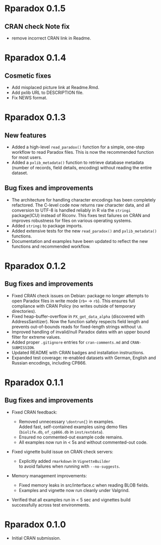 # Rparadox 0.1.5

## CRAN check Note fix

* remove incorrect CRAN link in Readme.


# Rparadox 0.1.4

## Cosmetic fixes

* Add misplaced picture link at Readme.Rmd.
* Add pxlib URL to DESCRIPTION file.
* Fix NEWS format.

# Rparadox 0.1.3

## New features

* Added a high-level `read_paradox()` function for a simple, one-step workflow to read Paradox files. This is now the recommended function for most users.
* Added a `pxlib_metadata()` function to retrieve database metadata (number of records, field details, encoding) without reading the entire dataset.

## Bug fixes and improvements

* The architecture for handling character encodings has been completely refactored.
  The C-level code now returns raw character data, and all conversion to UTF-8 is handled reliably in R via the `stringi` package(ICU) instead of Riconv.
  This fixes test failures on CRAN and improves robustness for files on various operating systems.
* Added `stringi` to package imports.
* Added extensive tests for the new `read_paradox()` and `pxlib_metadata()` functions.
* Documentation and examples have been updated to reflect the new functions and recommended workflow.

# Rparadox 0.1.2

## Bug fixes and improvements

* Fixed CRAN check issues on Debian: package no longer attempts to open
  Paradox files in write mode (`rb+` → `rb`).
  This ensures full compliance with CRAN Policy (no writes outside of
  temporary directories).
* Fixed heap-buffer-overflow in `PX_get_data_alpha` (discovered with
  AddressSanitizer). Now the function safely respects field length and
  prevents out-of-bounds reads for fixed-length strings without `\0`.
* Improved handling of invalid/null Paradox dates with an upper bound
  filter for extreme values.
* Added proper `.gitignore` entries for `cran-comments.md` and
  `CRAN-SUBMISSION`.
* Updated README with CRAN badges and installation instructions.
* Expanded test coverage: re-enabled datasets with German, English and
  Russian encodings, including CP866.

# Rparadox 0.1.1

## Bug fixes and improvements

* Fixed CRAN feedback:
  - Removed unnecessary `\dontrun{}` in examples.  
    Added fast, self-contained examples using demo files  
    (`biolife.db`, `of_cp866.db` in `inst/extdata`).  
  - Ensured no commented-out example code remains.
  - All examples now run in < 5s and without commented-out code.

* Fixed vignette build issue on CRAN check servers:
  - Explicitly added `rmarkdown` in `VignetteBuilder`  
    to avoid failures when running with `--no-suggests`.  

* Memory management improvements:
  - Fixed memory leaks in src/interface.c when reading BLOB fields.
  - Examples and vignette now run cleanly under Valgrind.

* Verified that all examples run in < 5 sec and vignettes build  
  successfully across test environments.


# Rparadox 0.1.0

* Initial CRAN submission.
